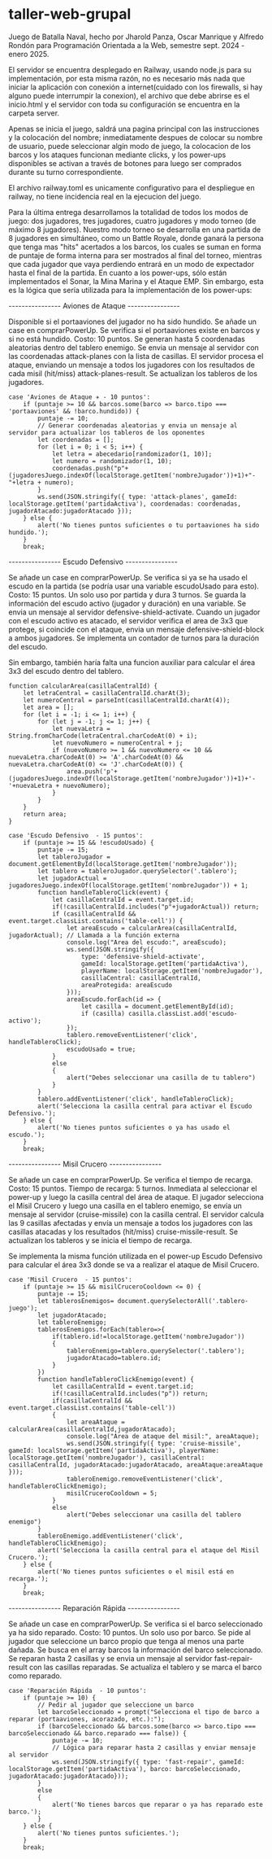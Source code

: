 # taller-web-grupal
Juego de Batalla Naval, hecho por Jharold Panza, Oscar Manrique y Alfredo Rondón para Programación Orientada a la Web, semestre sept. 2024 - enero 2025.

El servidor se encuentra desplegado en Railway, usando node.js para su implementación, por esta misma razón, no es necesario más nada que iniciar la aplicación con conexión a internet(cuidado con los firewalls, si hay alguno puede interrumpir la conexion), el archivo que debe abrirse es el inicio.html y el servidor con toda su configuración se encuentra en la carpeta server.

Apenas se inicia el juego, saldrá una pagina principal con las instrucciones y la colocación del nombre; inmediatamente despues de colocar su nombre de usuario, puede seleccionar algín modo de juego, la colocacion de los barcos y los ataques funcionan mediante clicks, y los power-ups disponibles se activan a través de botones para luego ser comprados durante su turno correspondiente.

El archivo railway.toml es unicamente configurativo para el despliegue en railway, no tiene incidencia real en la ejecucion del juego.

Para la última entrega desarrollamos la totalidad de todos los modos de juego: dos jugadores, tres jugadores, cuatro jugadores y modo torneo (de máximo 8 jugadores). Nuestro modo torneo se desarrolla en una partida de 8 jugadores en simultáneo, como un Battle Royale, donde ganará la persona que tenga mas "hits" acertados a los barcos, los cuales se suman en forma de puntaje de forma interna para ser mostrados al final del torneo, mientras que cada jugador que vaya perdiendo entrará en un modo de expectador hasta el final de la partida. En cuanto a los power-ups, sólo están implementados el Sonar, la Mina Marina y el Ataque EMP. Sin embargo, esta es la lógica que sería utilizada para la implementación de los power-ups:

---------------- Aviones de Ataque ----------------

Disponible si el portaaviones del jugador no ha sido hundido. Se añade un case en comprarPowerUp. Se verifica si el portaaviones existe en barcos y si no está hundido. Costo: 10 puntos. Se generan hasta 5 coordenadas aleatorias dentro del tablero enemigo. Se envia un mensaje al servidor con las coordenadas attack-planes con la lista de casillas. El servidor procesa el ataque, enviando un mensaje a todos los jugadores con los resultados de cada misil (hit/miss) attack-planes-result. Se actualizan los tableros de los jugadores.

```
case 'Aviones de Ataque ✈️ - 10 puntos':
    if (puntaje >= 10 && barcos.some(barco => barco.tipo === 'portaaviones' && !barco.hundido)) {
        puntaje -= 10;
        // Generar coordenadas aleatorias y envia un mensaje al servidor para actualizar los tableros de los oponentes
        let coordenadas = [];
        for (let i = 0; i < 5; i++) {
            let letra = abecedario[randomizador(1, 10)];
            let numero = randomizador(1, 10);
            coordenadas.push("p"+(jugadoresJuego.indexOf(localStorage.getItem('nombreJugador'))+1)+"-"+letra + numero);
        }
        ws.send(JSON.stringify({ type: 'attack-planes', gameId: localStorage.getItem('partidaActiva'), coordenadas: coordenadas, jugadorAtacado:jugadorAtacado }));
    } else {
        alert('No tienes puntos suficientes o tu portaaviones ha sido hundido.');
    }
    break;
```

---------------- Escudo Defensivo ----------------

Se añade un case en comprarPowerUp. Se verifica si ya se ha usado el escudo en la partida (se podría usar una variable escudoUsado para esto). Costo: 15 puntos. Un solo uso por partida y dura 3 turnos. Se guarda la información del escudo activo (jugador y duración) en una variable. Se envia un mensaje al servidor defensive-shield-activate.
Cuando un jugador con el escudo activo es atacado, el servidor verifica el area de 3x3 que protege, si coincide con el ataque, envia un mensaje defensive-shield-block a ambos jugadores. Se implementa un contador de turnos para la duración del escudo.

Sin embargo, también haría falta una funcion auxiliar para calcular el área 3x3 del escudo dentro del tablero.

```
function calcularArea(casillaCentralId) {
    let letraCentral = casillaCentralId.charAt(3);
    let numeroCentral = parseInt(casillaCentralId.charAt(4));
    let area = [];
    for (let i = -1; i <= 1; i++) {
        for (let j = -1; j <= 1; j++) {
            let nuevaLetra = String.fromCharCode(letraCentral.charCodeAt(0) + i);
            let nuevoNumero = numeroCentral + j;
            if (nuevoNumero >= 1 && nuevoNumero <= 10 && nuevaLetra.charCodeAt(0) >= 'A'.charCodeAt(0) && nuevaLetra.charCodeAt(0) <= 'J'.charCodeAt(0)) {
                area.push('p'+(jugadoresJuego.indexOf(localStorage.getItem('nombreJugador'))+1)+'-'+nuevaLetra + nuevoNumero);
            }
        }
    }
    return area;
}

case 'Escudo Defensivo ️ - 15 puntos':
    if (puntaje >= 15 && !escudoUsado) {
        puntaje -= 15;
        let tableroJugador = document.getElementById(localStorage.getItem('nombreJugador'));
        let tablero = tableroJugador.querySelector('.tablero');
        let jugadorActual = jugadoresJuego.indexOf(localStorage.getItem('nombreJugador')) + 1;
        function handleTableroClick(event) {
            let casillaCentralId = event.target.id;
            if(!casillaCentralId.includes("p"+jugadorActual)) return;
            if (casillaCentralId && event.target.classList.contains('table-cell')) {
                let areaEscudo = calcularArea(casillaCentralId, jugadorActual); // Llamada a la función externa
                console.log("Area del escudo:", areaEscudo);
                ws.send(JSON.stringify({
                    type: 'defensive-shield-activate',
                    gameId: localStorage.getItem('partidaActiva'),
                    playerName: localStorage.getItem('nombreJugador'),
                    casillaCentral: casillaCentralId,
                    areaProtegida: areaEscudo
                }));
                areaEscudo.forEach(id => {
                    let casilla = document.getElementById(id);
                    if (casilla) casilla.classList.add('escudo-activo');
                });
                tablero.removeEventListener('click', handleTableroClick);
                escudoUsado = true;
            }
            else
            {
                alert("Debes seleccionar una casilla de tu tablero")
            }
        }
        tablero.addEventListener('click', handleTableroClick);
        alert('Selecciona la casilla central para activar el Escudo Defensivo.');
    } else {
        alert('No tienes puntos suficientes o ya has usado el escudo.');
    }
    break;
```

---------------- Misil Crucero ----------------

Se añade un case en comprarPowerUp. Se verifica el tiempo de recarga. Costo: 15 puntos. Tiempo de recarga: 5 turnos. Inmediata al seleccionar el power-up y luego la casilla central del área de ataque. El jugador selecciona el Misil Crucero y luego una casilla en el tablero enemigo, se envía un mensaje al servidor (cruise-missile) con la casilla central. El servidor calcula las 9 casillas afectadas y envía un mensaje a todos los jugadores con las casillas atacadas y los resultados (hit/miss) cruise-missile-result. Se actualizan los tableros y se inicia el tiempo de recarga.

Se implementa la misma función utilizada en el power-up Escudo Defensivo para calcular el área 3x3 donde se va a realizar el ataque de Misil Crucero.

```
case 'Misil Crucero  - 15 puntos':
    if (puntaje >= 15 && misilCruceroCooldown <= 0) {
        puntaje -= 15;
        let tablerosEnemigos= document.querySelectorAll('.tablero-juego');
        let jugadorAtacado;
        let tableroEnemigo;
        tablerosEnemigos.forEach(tablero=>{
            if(tablero.id!=localStorage.getItem('nombreJugador'))
            {
                tableroEnemigo=tablero.querySelector('.tablero');
                jugadorAtacado=tablero.id;
            }
        })
        function handleTableroClickEnemigo(event) {
            let casillaCentralId = event.target.id;
            if(!casillaCentralId.includes("p")) return;
            if(casillaCentralId && event.target.classList.contains('table-cell'))
            {
                let areaAtaque = calcularArea(casillaCentralId,jugadorAtacado);
                console.log("Área de ataque del misil:", areaAtaque);
                ws.send(JSON.stringify({ type: 'cruise-missile', gameId: localStorage.getItem('partidaActiva'), playerName: localStorage.getItem('nombreJugador'), casillaCentral: casillaCentralId, jugadorAtacado:jugadorAtacado, areaAtaque:areaAtaque }));
                tableroEnemigo.removeEventListener('click', handleTableroClickEnemigo);
                misilCruceroCooldown = 5;
            }
            else
                alert("Debes seleccionar una casilla del tablero enemigo")
        }
        tableroEnemigo.addEventListener('click', handleTableroClickEnemigo);
        alert('Selecciona la casilla central para el ataque del Misil Crucero.');
    } else {
        alert('No tienes puntos suficientes o el misil está en recarga.');
    }
    break;
```

---------------- Reparación Rápida ----------------

Se añade un case en comprarPowerUp. Se verifica si el barco seleccionado ya ha sido reparado. Costo: 10 puntos. Un solo uso por barco. Se pide al jugador que seleccione un barco propio que tenga al menos una parte dañada. Se busca en el array barcos la información del barco seleccionado. Se reparan hasta 2 casillas y se envia un mensaje al servidor fast-repair-result con las casillas reparadas. Se actualiza el tablero y se marca el barco como reparado.

```
case 'Reparación Rápida ️ - 10 puntos':
    if (puntaje >= 10) {
        // Pedir al jugador que seleccione un barco
        let barcoSeleccionado = prompt("Selecciona el tipo de barco a reparar (portaaviones, acorazado, etc.):");
        if (barcoSeleccionado && barcos.some(barco => barco.tipo === barcoSeleccionado && barco.reparado === false)) {
            puntaje -= 10;
            // Lógica para reparar hasta 2 casillas y enviar mensaje al servidor
            ws.send(JSON.stringify({ type: 'fast-repair', gameId: localStorage.getItem('partidaActiva'), barco: barcoSeleccionado, jugadorAtacado:jugadorAtacado}));
        }
        else
        {
            alert('No tienes barcos que reparar o ya has reparado este barco.');
        }
    } else {
        alert('No tienes puntos suficientes.');
    }
    break;
```
